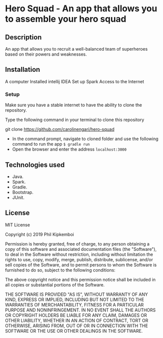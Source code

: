 # Hero Squad - An app that allows you to assemble your hero squad

## Description
An app that allows you to recruit a well-balanced team of superheroes based on their powers and weaknesses.


## Installation

A computer
Installed intellij IDEA
Set up Spark
Access to the Internet


### Setup

Make sure you have a stable internet to have the ability to clone the repository.

Type the following command in your terminal to clone this repository

git clone https://github.com/carolinengari/hero-squad

* In the command prompt, navigate to cloned folder and use the following command to run the app `$ gradle run`
* Open the browser and enter the address `localhost:3000`

## Technologies used
* Java.
* Spark.
* Gradle.
* Bootstrap.
* JUnit.

## License
MIT License

Copyright (c) 2019 Phil Kipkemboi

Permission is hereby granted, free of charge, to any person obtaining a copy
of this software and associated documentation files (the "Software"), to deal
in the Software without restriction, including without limitation the rights
to use, copy, modify, merge, publish, distribute, sublicense, and/or sell
copies of the Software, and to permit persons to whom the Software is
furnished to do so, subject to the following conditions:

The above copyright notice and this permission notice shall be included in all
copies or substantial portions of the Software.

THE SOFTWARE IS PROVIDED "AS IS", WITHOUT WARRANTY OF ANY KIND, EXPRESS OR
IMPLIED, INCLUDING BUT NOT LIMITED TO THE WARRANTIES OF MERCHANTABILITY,
FITNESS FOR A PARTICULAR PURPOSE AND NONINFRINGEMENT. IN NO EVENT SHALL THE
AUTHORS OR COPYRIGHT HOLDERS BE LIABLE FOR ANY CLAIM, DAMAGES OR OTHER
LIABILITY, WHETHER IN AN ACTION OF CONTRACT, TORT OR OTHERWISE, ARISING FROM,
OUT OF OR IN CONNECTION WITH THE SOFTWARE OR THE USE OR OTHER DEALINGS IN THE
SOFTWARE.
